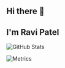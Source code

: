 ## Hi there 👋
## I'm Ravi Patel

<p><img src="https://github-readme-stats.vercel.app/api?username=cybertron288&amp;show_icons=true" alt="GitHub Stats"></p>

![Metrics](https://metrics.lecoq.io/cybertron288?template=classic&habits=1&repositories=1&starlists=1&achievements=1&gists=1&posts=1&base=header%2C%20activity%2C%20community%2C%20repositories%2C%20metadata&base.indepth=false&base.hireable=false&base.skip=false&repositories.batch=100&repositories.forks=false&repositories.affiliations=owner&habits=false&habits.from=200&habits.days=14&habits.facts=true&habits.charts=false&habits.charts.type=classic&habits.trim=false&habits.languages.limit=8&habits.languages.threshold=0%25&repositories=false&repositories.pinned=0&repositories.starred=0&repositories.random=0&repositories.order=featured%2C%20pinned%2C%20starred%2C%20random&starlists=false&starlists.limit=2&starlists.limit.repositories=2&starlists.languages=false&starlists.limit.languages=8&starlists.shuffle.repositories=true&achievements=false&achievements.threshold=C&achievements.secrets=true&achievements.display=detailed&achievements.limit=0&gists=false&posts=false&posts.source=dev.to&posts.user=rafnixg&posts.descriptions=false&posts.covers=true&posts.limit=6&config.timezone=America%2FLima)

<!--
**cybertron288/cybertron288** is a ✨ _special_ ✨ repository because its `README.md` (this file) appears on your GitHub profile.

Here are some ideas to get you started:

- 🔭 I’m currently working on ...
- 🌱 I’m currently learning ...
- 👯 I’m looking to collaborate on ...
- 🤔 I’m looking for help with ...
- 💬 Ask me about ...
- 📫 How to reach me: ...
- 😄 Pronouns: ...
- ⚡ Fun fact: ...
-->
